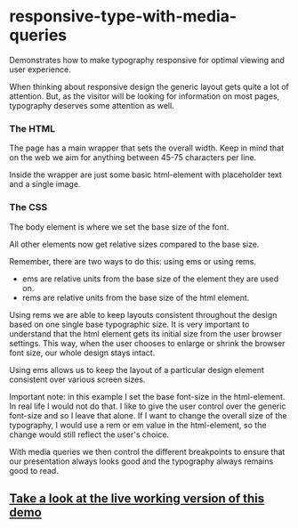 # responsive-type-with-media-queries
Demonstrates how to make typography responsive for optimal viewing and user experience.

When thinking about responsive design the generic layout gets quite a lot of attention. But, as the visitor will be looking for information on most pages, typography deserves some attention as well.

### The HTML
The page has a main wrapper that sets the overall width. Keep in mind that on the web we aim for anything between 45-75 characters per line.

Inside the wrapper are just some basic html-element with placeholder text and a single image.

### The CSS
The body element is where we set the base size of the font.

All other elements now get relative sizes compared to the base size.

Remember, there are two ways to do this: using ems or using rems.
- ems are relative units from the base size of the element they are used on.
- rems are relative units from the base size of the html element.

Using rems we are able to keep layouts consistent throughout the design based on one single base typographic size. It is very important to understand that the html element gets its initial size from the user browser settings. This way, when the user chooses to enlarge or shrink the browser font size, our whole design stays intact.

Using ems allows us to keep the layout of a particular design element consistent over various screen sizes.

Important note: in this example I set the base font-size in the html-element. In real life I would not do that. I like to give the user control over the generic font-size and so I leave that alone. If I want to change the overall size of the typography, I would use a rem or em value in the html-element, so the change would still reflect the user's choice.

With media queries we then control the different breakpoints to ensure that our presentation always looks good and the typography always remains good to read.

## [Take a look at the live working version of this demo](https://VincentKlijn.github.io/responsive-type-with-media-queries/)

